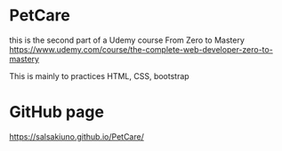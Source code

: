 # PetCare

this is the second part of a Udemy course From Zero to Mastery https://www.udemy.com/course/the-complete-web-developer-zero-to-mastery

This is mainly to practices HTML, CSS, bootstrap

# GitHub page

https://salsakiuno.github.io/PetCare/
